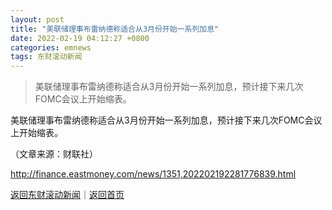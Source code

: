 ```yaml
---
layout: post
title: "美联储理事布雷纳德称适合从3月份开始一系列加息"
date: 2022-02-19 04:12:27 +0800
categories: emnews
tags: 东财滚动新闻
---
```

> 美联储理事布雷纳德称适合从3月份开始一系列加息，预计接下来几次FOMC会议上开始缩表。

<p>美联储理事布雷纳德称适合从3月份开始一系列加息，预计接下来几次FOMC会议上开始缩表。</p><p class="em_media">（文章来源：财联社）</p>

<http://finance.eastmoney.com/news/1351,202202192281776839.html>

[返回东财滚动新闻](//finews.withounder.com/emnews/)｜[返回首页](//finews.withounder.com/)